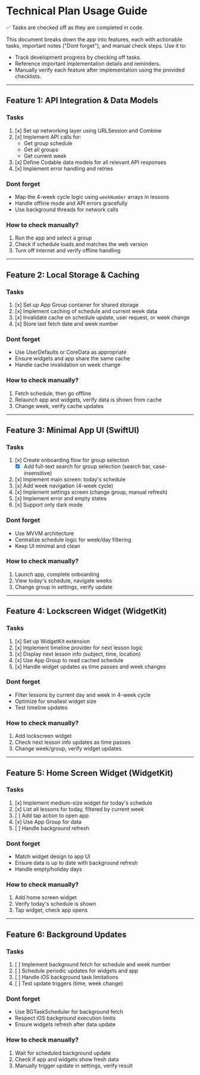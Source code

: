 # Technical Plan Usage Guide

✅ Tasks are checked off as they are completed in code.

This document breaks down the app into features, each with actionable tasks, important notes ("Dont forget"), and manual check steps. Use it to:
- Track development progress by checking off tasks.
- Reference important implementation details and reminders.
- Manually verify each feature after implementation using the provided checklists.

---

## Feature 1: API Integration & Data Models

### Tasks

1. [x] Set up networking layer using URLSession and Combine
2. [x] Implement API calls for:
    - Get group schedule
    - Get all groups
    - Get current week
3. [x] Define Codable data models for all relevant API responses
4. [x] Implement error handling and retries

### Dont forget

- Map the 4-week cycle logic using `weekNumber` arrays in lessons
- Handle offline mode and API errors gracefully
- Use background threads for network calls

### How to check manually?

1. Run the app and select a group
2. Check if schedule loads and matches the web version
3. Turn off internet and verify offline handling

---

## Feature 2: Local Storage & Caching

### Tasks

1. [x] Set up App Group container for shared storage
2. [x] Implement caching of schedule and current week data
3. [x] Invalidate cache on schedule update, user request, or week change
4. [x] Store last fetch date and week number

### Dont forget

- Use UserDefaults or CoreData as appropriate
- Ensure widgets and app share the same cache
- Handle cache invalidation on week change

### How to check manually?

1. Fetch schedule, then go offline
2. Relaunch app and widgets, verify data is shown from cache
3. Change week, verify cache updates

---

## Feature 3: Minimal App UI (SwiftUI)

### Tasks

1. [x] Create onboarding flow for group selection
    - [x] Add full-text search for group selection (search bar, case-insensitive)
2. [x] Implement main screen: today's schedule
3. [x] Add week navigation (4-week cycle)
4. [x] Implement settings screen (change group, manual refresh)
5. [x] Implement error and empty states
6. [x] Support only dark mode

### Dont forget

- Use MVVM architecture
- Centralize schedule logic for week/day filtering
- Keep UI minimal and clean

### How to check manually?

1. Launch app, complete onboarding
2. View today's schedule, navigate weeks
3. Change group in settings, verify update

---

## Feature 4: Lockscreen Widget (WidgetKit)

### Tasks

1. [x] Set up WidgetKit extension
2. [x] Implement timeline provider for next lesson logic
3. [x] Display next lesson info (subject, time, location)
4. [x] Use App Group to read cached schedule
5. [x] Handle widget updates as time passes and week changes

### Dont forget

- Filter lessons by current day and week in 4-week cycle
- Optimize for smallest widget size
- Test timeline updates

### How to check manually?

1. Add lockscreen widget
2. Check next lesson info updates as time passes
3. Change week/group, verify widget updates

---

## Feature 5: Home Screen Widget (WidgetKit)

### Tasks

1. [x] Implement medium-size widget for today's schedule
2. [x] List all lessons for today, filtered by current week
3. [ ] Add tap action to open app
4. [x] Use App Group for data
5. [ ] Handle background refresh

### Dont forget

- Match widget design to app UI
- Ensure data is up to date with background refresh
- Handle empty/holiday days

### How to check manually?

1. Add home screen widget
2. Verify today's schedule is shown
3. Tap widget, check app opens

---

## Feature 6: Background Updates

### Tasks

1. [ ] Implement background fetch for schedule and week number
2. [ ] Schedule periodic updates for widgets and app
3. [ ] Handle iOS background task limitations
4. [ ] Test update triggers (time, week change)

### Dont forget

- Use BGTaskScheduler for background fetch
- Respect iOS background execution limits
- Ensure widgets refresh after data update

### How to check manually?

1. Wait for scheduled background update
2. Check if app and widgets show fresh data
3. Manually trigger update in settings, verify result 
